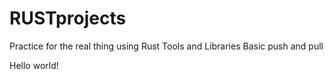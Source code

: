 # RUSTprojects
Practice for the real thing using Rust Tools and Libraries 
Basic push and pull

Hello world!